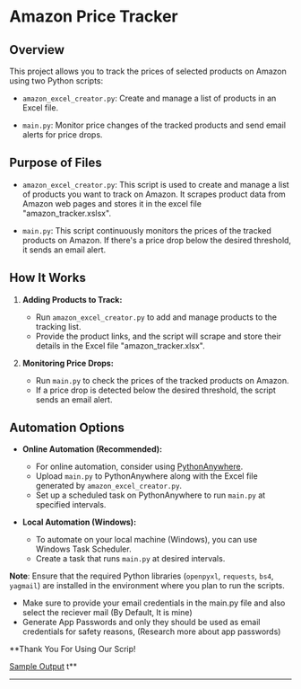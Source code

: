 
# Amazon Price Tracker

## Overview

This project allows you to track the prices of selected products on Amazon using two Python scripts:

- `amazon_excel_creator.py`: Create and manage a list of products in an Excel file.

- `main.py`: Monitor price changes of the tracked products and send email alerts for price drops.

## Purpose of Files

- `amazon_excel_creator.py`: This script is used to create and manage a list of products you want to track on Amazon. It scrapes product data from Amazon web pages and stores it in the excel file "amazon_tracker.xslsx".

- `main.py`: This script continuously monitors the prices of the tracked products on Amazon. If there's a price drop below the desired threshold, it sends an email alert.

## How It Works

1. **Adding Products to Track:**
   - Run `amazon_excel_creator.py` to add and manage products to the tracking list.
   - Provide the product links, and the script will scrape and store their details in the Excel file "amazon_tracker.xlsx".

2. **Monitoring Price Drops:**
   - Run `main.py` to check the prices of the tracked products on Amazon.
   - If a price drop is detected below the desired threshold, the script sends an email alert.

## Automation Options

- **Online Automation (Recommended):**
  - For online automation, consider using [PythonAnywhere](https://www.pythonanywhere.com/).
  - Upload `main.py` to PythonAnywhere along with the Excel file generated by `amazon_excel_creator.py`.
  - Set up a scheduled task on PythonAnywhere to run `main.py` at specified intervals.

- **Local Automation (Windows):**
  - To automate on your local machine (Windows), you can use Windows Task Scheduler.
  - Create a task that runs `main.py` at desired intervals.

**Note**: Ensure that the required Python libraries (`openpyxl`, `requests`, `bs4`, `yagmail`) are installed in the environment where you plan to run the scripts.
- Make sure to provide your email credentials in the main.py file and also select the reciever mail (By Default, It is mine)
- Generate App Passwords and only they should be used as email credentials for safety reasons, (Research more about app passwords)

**Thank You For Using Our Scrip!

[Sample Output](https://github.com/muhammedashharps/Amazon-Price-Alerter/assets/144307824/a6ee57d8-b707-4bcf-b228-709cd47e9be6)
t**

---


